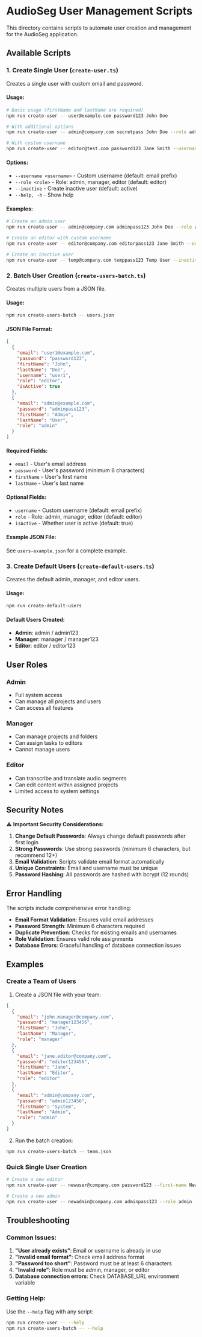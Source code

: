 # AudioSeg User Management Scripts

This directory contains scripts to automate user creation and management for the AudioSeg application.

## Available Scripts

### 1. Create Single User (`create-user.ts`)

Creates a single user with custom email and password.

#### Usage:
```bash
# Basic usage (firstName and lastName are required)
npm run create-user -- user@example.com password123 John Doe

# With additional options
npm run create-user -- admin@company.com secretpass John Doe --role admin

# With custom username
npm run create-user -- editor@test.com password123 Jane Smith --username editor1 --role editor
```

#### Options:
- `--username <username>` - Custom username (default: email prefix)
- `--role <role>` - Role: admin, manager, editor (default: editor)
- `--inactive` - Create inactive user (default: active)
- `--help, -h` - Show help

#### Examples:
```bash
# Create an admin user
npm run create-user -- admin@company.com adminpass123 John Doe --role admin

# Create an editor with custom username
npm run create-user -- editor@company.com editorpass123 Jane Smith --username editor1 --role editor

# Create an inactive user
npm run create-user -- temp@company.com temppass123 Temp User --inactive
```

### 2. Batch User Creation (`create-users-batch.ts`)

Creates multiple users from a JSON file.

#### Usage:
```bash
npm run create-users-batch -- users.json
```

#### JSON File Format:
```json
[
  {
    "email": "user1@example.com",
    "password": "password123",
    "firstName": "John",
    "lastName": "Doe",
    "username": "user1",
    "role": "editor",
    "isActive": true
  },
  {
    "email": "admin@example.com",
    "password": "adminpass123",
    "firstName": "Admin",
    "lastName": "User",
    "role": "admin"
  }
]
```

#### Required Fields:
- `email` - User's email address
- `password` - User's password (minimum 6 characters)
- `firstName` - User's first name
- `lastName` - User's last name

#### Optional Fields:
- `username` - Custom username (default: email prefix)
- `role` - Role: admin, manager, editor (default: editor)
- `isActive` - Whether user is active (default: true)

#### Example JSON File:
See `users-example.json` for a complete example.

### 3. Create Default Users (`create-default-users.ts`)

Creates the default admin, manager, and editor users.

#### Usage:
```bash
npm run create-default-users
```

#### Default Users Created:
- **Admin**: admin / admin123
- **Manager**: manager / manager123  
- **Editor**: editor / editor123

## User Roles

### Admin
- Full system access
- Can manage all projects and users
- Can access all features

### Manager
- Can manage projects and folders
- Can assign tasks to editors
- Cannot manage users

### Editor
- Can transcribe and translate audio segments
- Can edit content within assigned projects
- Limited access to system settings

## Security Notes

⚠️ **Important Security Considerations:**

1. **Change Default Passwords**: Always change default passwords after first login
2. **Strong Passwords**: Use strong passwords (minimum 6 characters, but recommend 12+)
3. **Email Validation**: Scripts validate email format automatically
4. **Unique Constraints**: Email and username must be unique
5. **Password Hashing**: All passwords are hashed with bcrypt (12 rounds)

## Error Handling

The scripts include comprehensive error handling:

- **Email Format Validation**: Ensures valid email addresses
- **Password Strength**: Minimum 6 characters required
- **Duplicate Prevention**: Checks for existing emails and usernames
- **Role Validation**: Ensures valid role assignments
- **Database Errors**: Graceful handling of database connection issues

## Examples

### Create a Team of Users

1. Create a JSON file with your team:
```json
[
  {
    "email": "john.manager@company.com",
    "password": "manager123456",
    "firstName": "John",
    "lastName": "Manager",
    "role": "manager"
  },
  {
    "email": "jane.editor@company.com",
    "password": "editor123456",
    "firstName": "Jane",
    "lastName": "Editor",
    "role": "editor"
  },
  {
    "email": "admin@company.com",
    "password": "admin123456",
    "firstName": "System",
    "lastName": "Admin",
    "role": "admin"
  }
]
```

2. Run the batch creation:
```bash
npm run create-users-batch -- team.json
```

### Quick Single User Creation

```bash
# Create a new editor
npm run create-user -- newuser@company.com password123 --first-name New --last-name User

# Create a new admin
npm run create-user -- newadmin@company.com adminpass123 --role admin --first-name New --last-name Admin
```

## Troubleshooting

### Common Issues:

1. **"User already exists"**: Email or username is already in use
2. **"Invalid email format"**: Check email address format
3. **"Password too short"**: Password must be at least 6 characters
4. **"Invalid role"**: Role must be admin, manager, or editor
5. **Database connection errors**: Check DATABASE_URL environment variable

### Getting Help:

Use the `--help` flag with any script:
```bash
npm run create-user -- --help
npm run create-users-batch -- --help
```
